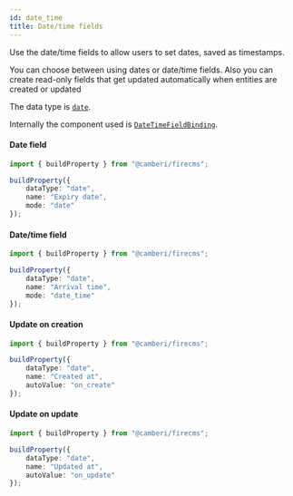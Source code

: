 ```yaml
---
id: date_time
title: Date/time fields
---
```


Use the date/time fields to allow users to set dates, saved as timestamps.

You can choose between using dates or date/time fields. 
Also you can create read-only fields that get updated automatically when 
entities are created or updated

The data type is [`date`](../config/date).

Internally the component used
is [`DateTimeFieldBinding`](../../api/functions/DateTimeFieldBinding).

#### Date field
```typescript jsx
import { buildProperty } from "@camberi/firecms";

buildProperty({
    dataType: "date",
    name: "Expiry date",
    mode: "date"
});
```

#### Date/time field
```typescript jsx
import { buildProperty } from "@camberi/firecms";

buildProperty({
    dataType: "date",
    name: "Arrival time",
    mode: "date_time"
});
```

#### Update on creation

```typescript jsx
import { buildProperty } from "@camberi/firecms";

buildProperty({
    dataType: "date",
    name: "Created at",
    autoValue: "on_create"
});
```

#### Update on update

```typescript jsx
import { buildProperty } from "@camberi/firecms";

buildProperty({
    dataType: "date",
    name: "Updated at",
    autoValue: "on_update"
});
```
